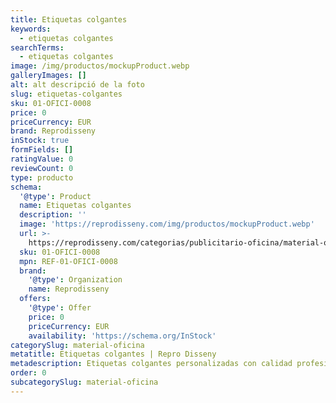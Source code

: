 ```yaml
---
title: Etiquetas colgantes
keywords:
  - etiquetas colgantes
searchTerms:
  - etiquetas colgantes
image: /img/productos/mockupProduct.webp
galleryImages: []
alt: alt descripció de la foto
slug: etiquetas-colgantes
sku: 01-OFICI-0008
price: 0
priceCurrency: EUR
brand: Reprodisseny
inStock: true
formFields: []
ratingValue: 0
reviewCount: 0
type: producto
schema:
  '@type': Product
  name: Etiquetas colgantes
  description: ''
  image: 'https://reprodisseny.com/img/productos/mockupProduct.webp'
  url: >-
    https://reprodisseny.com/categorias/publicitario-oficina/material-oficina/etiquetas-colgantes
  sku: 01-OFICI-0008
  mpn: REF-01-OFICI-0008
  brand:
    '@type': Organization
    name: Reprodisseny
  offers:
    '@type': Offer
    price: 0
    priceCurrency: EUR
    availability: 'https://schema.org/InStock'
categorySlug: material-oficina
metatitle: Etiquetas colgantes | Repro Disseny
metadescription: Etiquetas colgantes personalizadas con calidad profesional en Cataluña.
order: 0
subcategorySlug: material-oficina
---
```


